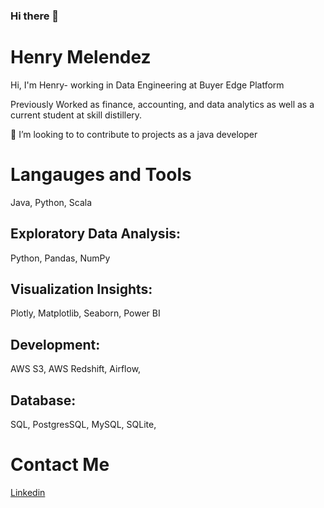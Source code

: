 ### Hi there 👋

<!--
**Henrymelendez/Henrymelendez** is a ✨ _special_ ✨ repository because its `README.md` (this file) appears on your GitHub profile.

Here are some ideas to get you started:

- 🔭 I’m currently working on ...
- 🌱 I’m currently learning ...
- 👯 I’m looking to collaborate on ...
- 🤔 I’m looking for help with ...
- 💬 Ask me about ...
- 📫 How to reach me: ...
- 😄 Pronouns: ...
- ⚡ Fun fact: ...
-->

# Henry Melendez

Hi, I'm Henry- working in Data Engineering
at Buyer Edge Platform 

<ins></ins>

Previously Worked as finance, accounting, and data analytics
as well as a current student at skill distillery.

👯 I’m looking to to contribute to projects as a java developer


# Langauges and Tools
<ins></ins>
Java, Python, Scala
## Exploratory Data Analysis:
Python, Pandas, NumPy
## Visualization Insights: 
Plotly, Matplotlib, Seaborn, Power BI

## Development:
AWS S3, AWS Redshift, Airflow,
## Database:
SQL, PostgresSQL, MySQL, SQLite,

<ins></ins>

# Contact Me
<ins></ins>
[Linkedin](https://www.linkedin.com/in/henrymelendez/)
